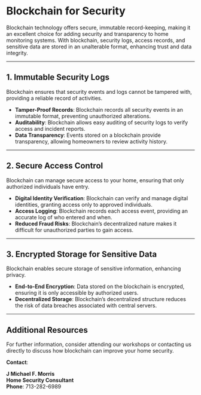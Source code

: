 # Blockchain for Security

Blockchain technology offers secure, immutable record-keeping, making it an excellent choice for adding security and transparency to home monitoring systems. With blockchain, security logs, access records, and sensitive data are stored in an unalterable format, enhancing trust and data integrity.

---

## 1. Immutable Security Logs

Blockchain ensures that security events and logs cannot be tampered with, providing a reliable record of activities.

- **Tamper-Proof Records**: Blockchain records all security events in an immutable format, preventing unauthorized alterations.
- **Auditability**: Blockchain allows easy auditing of security logs to verify access and incident reports.
- **Data Transparency**: Events stored on a blockchain provide transparency, allowing homeowners to review activity history.

---

## 2. Secure Access Control

Blockchain can manage secure access to your home, ensuring that only authorized individuals have entry.

- **Digital Identity Verification**: Blockchain can verify and manage digital identities, granting access only to approved individuals.
- **Access Logging**: Blockchain records each access event, providing an accurate log of who entered and when.
- **Reduced Fraud Risks**: Blockchain’s decentralized nature makes it difficult for unauthorized parties to gain access.

---

## 3. Encrypted Storage for Sensitive Data

Blockchain enables secure storage of sensitive information, enhancing privacy.

- **End-to-End Encryption**: Data stored on the blockchain is encrypted, ensuring it is only accessible by authorized users.
- **Decentralized Storage**: Blockchain’s decentralized structure reduces the risk of data breaches associated with central servers.

---

## Additional Resources

For further information, consider attending our workshops or contacting us directly to discuss how blockchain can improve your home security.

**Contact**:

**J Michael F. Morris**  
**Home Security Consultant**  
**Phone**: 713-282-6989
